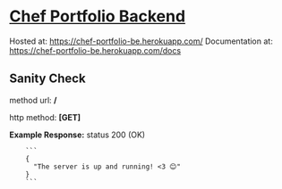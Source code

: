 # [Chef Portfolio Backend](https://chef-portfolio-be.herokuapp.com/)

Hosted at: https://chef-portfolio-be.herokuapp.com/
Documentation at: https://chef-portfolio-be.herokuapp.com/docs

## Sanity Check

method url: **/**

http method: **[GET]**

**Example Response:** 
        status 200 (OK)

        ```
        {
          "The server is up and running! <3 😊"  
        }
        ```